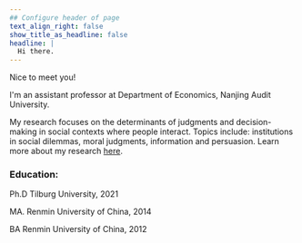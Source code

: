 ```yaml
---
## Configure header of page
text_align_right: false
show_title_as_headline: false
headline: |
  Hi there.
---
```


<!-- this is a subheadline -->
Nice to meet you!

I'm an assistant professor at Department of Economics, Nanjing Audit University. 

My research focuses on the determinants of judgments and decision-making in social contexts where people interact. Topics include: institutions in social dilemmas, moral judgments, information and persuasion. Learn more about my research [here](/project).

### <i class="fas fa-graduation-cap"></i> Education:

Ph.D Tilburg University, 2021

MA. Renmin University of China, 2014

BA  Renmin University of China, 2012
